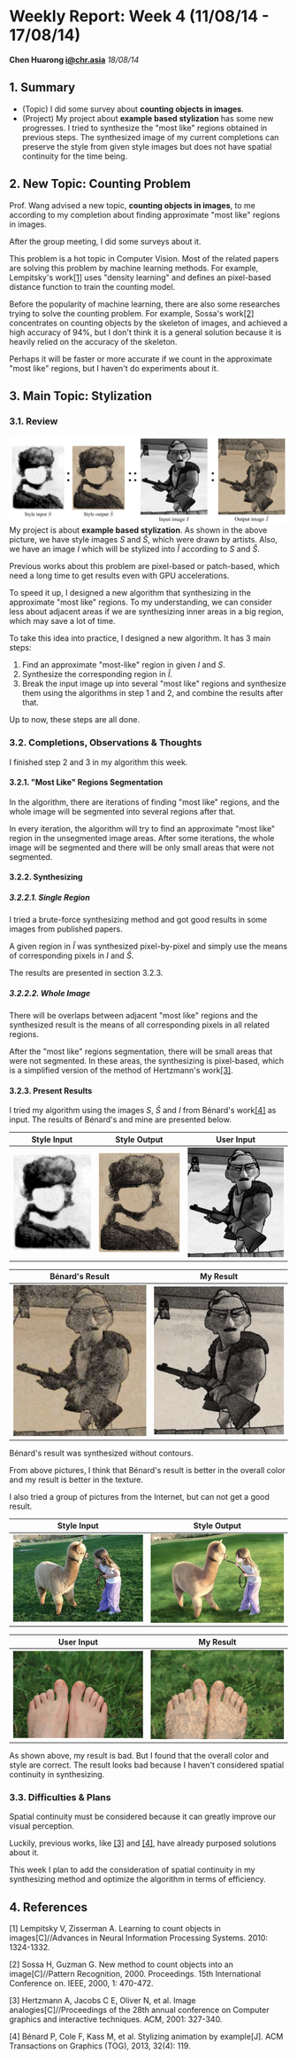 # Weekly Report: Week 4 (11/08/14 - 17/08/14)
**Chen Huarong <i@chr.asia>** *18/08/14*

<!-- 
{Syntax quick reference}
Link: [Text](link)  <a target="_blank" href=""></a>
Image: ![Title](link)
-->

## 1. Summary
* (Topic) I did some survey about **counting objects in images**.
* (Project) My project about **example based stylization** has some new progresses. I tried to synthesize the "most like" regions obtained in previous steps. The synthesized image of my current completions can preserve the style from given style images but does not have spatial continuity for the time being.

## 2. New Topic: Counting Problem
Prof. Wang advised a new topic, **counting objects in images**, to me according to my completion about finding approximate "most like" regions in images.

After the group meeting, I did some surveys about it.

This problem is a hot topic in Computer Vision. Most of the related papers are solving this problem by machine learning methods. For example, Lempitsky's work[\[1\]](#ref1) uses "density learning" and defines an pixel-based distance function to train the counting model.

Before the popularity of machine learning, there are also some researches trying to solve the counting problem. For example, Sossa's work[\[2\]](#ref2) concentrates on counting objects by the skeleton of images, and achieved a high accuracy of 94%, but I don't think it is a general solution because it is heavily relied on the accuracy of the skeleton.

Perhaps it will be faster or more accurate if we count in the approximate "most like" regions, but I haven't do experiments about it.
 
## 3. Main Topic: Stylization
### 3.1. Review
![target](target.jpg)
My project is about **example based stylization**. As shown in the above picture, we have style images $S$ and $\hat{S}$, which were drawn by artists. Also, we have an image $I$ which will be stylized into $\hat{I}$ according to $S$ and $\hat{S}$.

Previous works about this problem are pixel-based or patch-based, which need a long time to get results even with GPU accelerations.

To speed it up, I designed a new algorithm that synthesizing in the approximate "most like" regions. To my understanding, we can consider less about adjacent areas if we are synthesizing inner areas in a big region, which may save a lot of time.

To take this idea into practice, I designed a new algorithm. It has 3 main steps:

1. Find an approximate "most-like" region in given $I$ and $S$.
2. Synthesize the corresponding region in $\hat{I}$.
3. Break the input image up into several "most like" regions and synthesize them using the algorithms in step 1 and 2, and combine the results after that.

Up to now, these steps are all done.

### 3.2. Completions, Observations & Thoughts
I finished step 2 and 3 in my algorithm this week.

#### 3.2.1. "Most Like" Regions Segmentation
In the algorithm, there are iterations of finding "most like" regions, and the whole image will be segmented into several regions after that.

In every iteration, the algorithm will try to find an approximate "most like" region in the unsegmented image areas. After some iterations, the whole image will be segmented and there will be only small areas that were not segmented.

#### 3.2.2. Synthesizing
##### 3.2.2.1. Single Region
I tried a brute-force synthesizing method and got good results in some images from published papers.

A given region in $\hat{I}$ was synthesized pixel-by-pixel and simply use the means of corresponding pixels in $I$ and $\hat{S}$.
	
The results are presented in section 3.2.3.

##### 3.2.2.2. Whole Image
There will be overlaps between adjacent "most like" regions and the synthesized result is the means of all corresponding pixels in all related regions.

After the "most like" regions segmentation, there will be small areas that were not segmented. In these areas, the synthesizing is pixel-based, which is a simplified version of the method of Hertzmann's work[\[3\]](#ref3).


#### 3.2.3. Present Results
I tried my algorithm using the images $S$, $\hat{S}$ and $I$ from Bénard's work[\[4\]](#ref4) as input. The results of Bénard's and mine are presented below.

Style Input | Style Output | User Input |
--- | --- | --- |
![style_in](style_in.jpg) | ![style_out](style_out.jpg) | ![user_in](user_in.jpg) |

 Bénard's Result | My Result |
 --- | --- |
 ![user_out](user_out.jpg) | ![my_out](my_out.jpg) |
 
Bénard's result was synthesized without contours. 

From above pictures, I think that Bénard's result is better in the overall color and my result is better in the texture.

I also tried a group of pictures from the Internet, but can not get a good result.

Style Input | Style Output |
--- | --- |
![style_in](anime/style_in.jpg) | ![style_out](anime/style_out.jpg) |

User Input | My Result |
--- | --- |
![user_in](anime/nymph_in.jpg) | ![user_out](anime/hahaha.jpg) |

As shown above, my result is bad. But I found that the overall color and style are correct. The result looks bad because I haven't considered spatial continuity in synthesizing.

### 3.3. Difficulties & Plans
Spatial continuity must be considered because it can greatly improve our visual perception.

Luckily, previous works, like [\[3\]](#ref3) and [\[4\]](#ref4), have already purposed solutions about it.

This week I plan to add the consideration of spatial continuity in my synthesizing method and optimize the algorithm in terms of efficiency.

## 4. References
<span id="ref1">[1]</span> Lempitsky V, Zisserman A. Learning to count objects in images[C]//Advances in Neural Information Processing Systems. 2010: 1324-1332.

<span id="ref2">[2]</span> Sossa H, Guzman G. New method to count objects into an image[C]//Pattern Recognition, 2000. Proceedings. 15th International Conference on. IEEE, 2000, 1: 470-472.

<span id="ref3">[3]</span> Hertzmann A, Jacobs C E, Oliver N, et al. Image analogies[C]//Proceedings of the 28th annual conference on Computer graphics and interactive techniques. ACM, 2001: 327-340.
	
<span id="ref4">[4]</span> Bénard P, Cole F, Kass M, et al. Stylizing animation by example[J]. ACM Transactions on Graphics (TOG), 2013, 32(4): 119.
